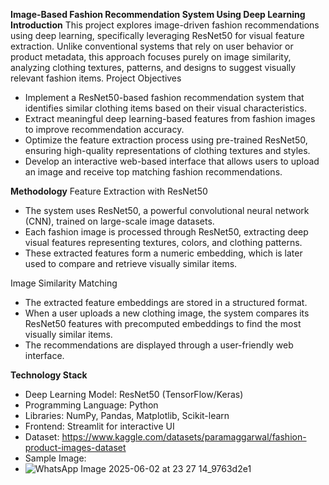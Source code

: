 **Image-Based Fashion Recommendation System Using Deep Learning**
**Introduction**
This project explores image-driven fashion recommendations using deep learning, specifically leveraging ResNet50 for visual feature extraction. Unlike conventional systems that rely on user behavior or product metadata, this approach focuses purely on image similarity, analyzing clothing textures, patterns, and designs to suggest visually relevant fashion items.
Project Objectives
- Implement a ResNet50-based fashion recommendation system that identifies similar clothing items based on their visual characteristics.
- Extract meaningful deep learning-based features from fashion images to improve recommendation accuracy.
- Optimize the feature extraction process using pre-trained ResNet50, ensuring high-quality representations of clothing textures and styles.
- Develop an interactive web-based interface that allows users to upload an image and receive top matching fashion recommendations.

  
**Methodology**
Feature Extraction with ResNet50
- The system uses ResNet50, a powerful convolutional neural network (CNN), trained on large-scale image datasets.
- Each fashion image is processed through ResNet50, extracting deep visual features representing textures, colors, and clothing patterns.
- These extracted features form a numeric embedding, which is later used to compare and retrieve visually similar items.
  
Image Similarity Matching
- The extracted feature embeddings are stored in a structured format.
- When a user uploads a new clothing image, the system compares its ResNet50 features with precomputed embeddings to find the most visually similar items.
- The recommendations are displayed through a user-friendly web interface.

**Technology Stack**
- Deep Learning Model: ResNet50 (TensorFlow/Keras)
- Programming Language: Python
- Libraries: NumPy, Pandas, Matplotlib, Scikit-learn
- Frontend: Streamlit for interactive UI
- Dataset: https://www.kaggle.com/datasets/paramaggarwal/fashion-product-images-dataset
- Sample Image:
- ![WhatsApp Image 2025-06-02 at 23 27 14_9763d2e1](https://github.com/user-attachments/assets/b360f829-a8a9-4ed2-aac8-bee1f23cede7)

